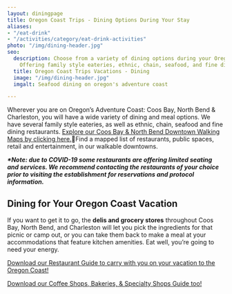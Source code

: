 ```yaml
---
layout: diningpage
title: Oregon Coast Trips - Dining Options During Your Stay
aliases:
- "/eat-drink"
- "/activities/category/eat-drink-activities"
photo: "/img/dining-header.jpg"
seo:
  description: Choose from a variety of dining options during your Oregon Coast trip!
    Offering family style eateries, ethnic, chain, seafood, and fine dining restaurants.
  title: Oregon Coast Trips Vacations - Dining
  image: "/img/dining-header.jpg"
  imgalt: Seafood dining on oregon's adventure coast

---
```

Wherever you are on Oregon’s Adventure Coast: Coos Bay, North Bend & Charleston, you will have a wide variety of dining and meal options. We have several family style eateries, as well as ethnic, chain, seafood and fine dining restaurants. [Explore our Coos Bay & North Bend Downtown Walking Maps by clicking here.](/img/walking-map-cbnb.pdf)Find a mapped list of restaurants, public spaces, retail and entertainment, in our walkable downtowns.

**_*Note: due to COVID-19 some restaurants are offering limited seating and services. We recommend contacting the restaurants of your choice prior to visiting the establishment for reservations and protocol information._**

## Dining for Your Oregon Coast Vacation

If you want to get it to go, the **delis and grocery stores** throughout Coos Bay, North Bend, and Charleston will let you pick the ingredients for that picnic or camp out, or you can take them back to make a meal at your accommodations that feature kitchen amenities. Eat well, you’re going to need your energy.

[Download our Restaurant Guide to carry with you on your vacation to the Oregon Coast!](/img/restaurants-guide-08012020.pdf)

[Download our Coffee Shops, Bakeries, & Specialty Shops Guide too!](/img/CoffeeShops-061820.pdf)